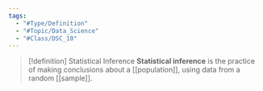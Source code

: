 ```yaml
---
tags:
  - "#Type/Definition"
  - "#Topic/Data_Science"
  - "#Class/DSC_10"
---
```


> [!definition] Statistical Inference
> **Statistical inference** is the practice of making conclusions about a [[population]], using data from a random [[sample]].